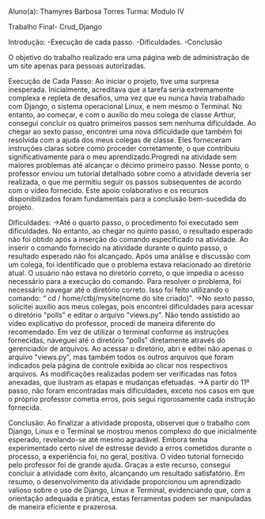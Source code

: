 Aluno(a): Thamyres Barbosa Torres
Turma: Modulo IV

Trabalho Final- Crud_Django 

Introdução:
-Execução de cada passo.
-Dificuldades.
-Conclusão

O objetivo do trabalho realizado era uma página web de administração de um site apenas para pessoas autorizadas.

Execução de Cada Passo:
Ao iniciar o projeto, tive uma surpresa inesperada. Inicialmente, acreditava que a tarefa seria extremamente complexa e repleta de desafios, uma vez que eu nunca havia trabalhado com Django, o sistema operacional Linux, e nem mesmo o Terminal. No entanto, ao começar, e com o auxílio do meu colega de classe Arthur, consegui concluir os quatro primeiros passos sem nenhuma dificuldade. Ao chegar ao sexto passo, encontrei uma nova dificuldade que também  foi resolvida com a ajuda dos meus colegas de classe. Eles forneceram instruções claras sobre como proceder corretamente, o que contribuiu significativamente para o meu aprendizado.Progredi na atividade sem maiores problemas até alcançar o décimo primeiro passo. Nesse ponto, o professor enviou um tutorial detalhado sobre como a atividade deveria ser realizada, o que me permitiu seguir os passos subsequentes de acordo com o vídeo fornecido. Este apoio colaborativo e os recursos disponibilizados foram fundamentais para a conclusão bem-sucedida do projeto.

Dificuldades:
->Até o quarto passo, o procedimento foi executado sem dificuldades. No entanto, ao chegar no quinto passo, o resultado esperado não foi obtido após a inserção do comando especificado na atividade. Ao inserir o comando fornecido na atividade durante o quinto passo, o resultado esperado não foi alcançado. Após uma análise e discussão com um colega, foi identificado que o problema estava relacionado ao diretório atual. O usuário não estava no diretório correto, o que impedia o acesso necessário para a execução do comando. Para resolver o problema, foi necessário navegar até o diretório correto. Isso foi feito utilizando o comando: “ cd / home/ctbj/mysite(nome do site criado)".
->No sexto passo, solicitei auxílio aos meus colegas, pois encontrei dificuldades para acessar o diretório "polls" e editar o arquivo "views.py". Não tendo assistido ao vídeo explicativo do professor, procedi de maneira diferente do recomendado. Em vez de utilizar o terminal conforme as instruções fornecidas, naveguei até o diretório "polls" diretamente através do gerenciador de arquivos. Ao acessar o diretório, abri e editei não apenas o arquivo "views.py", mas também todos os outros arquivos que foram indicados pela página de controle exibida ao clicar nos respectivos arquivos. As modificações realizadas podem ser verificadas nas fotos anexadas, que ilustram as etapas e mudanças efetuadas.
->A partir do 11º passo, não foram encontradas mais dificuldades, exceto nos casos em que o próprio professor cometia erros, pois segui rigorosamente cada instrução fornecida.

Conclusão:
Ao finalizar a atividade proposta, observei que o trabalho com Django, Linux e o Terminal se mostrou menos complexo do que inicialmente esperado, revelando-se até mesmo agradável. Embora tenha experimentado certo nível de estresse devido a erros cometidos durante o processo, a experiência foi, no geral, positiva. O vídeo tutorial fornecido pelo professor foi de grande ajuda. Graças a este recurso, consegui concluir a atividade com êxito, alcançando um resultado satisfatório. Em resumo, o desenvolvimento da atividade proporcionou um aprendizado valioso sobre o uso de Django, Linux e Terminal, evidenciando que, com a orientação adequada e prática, estas ferramentas podem ser manipuladas de maneira eficiente e prazerosa.






